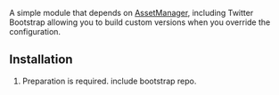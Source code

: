 A simple module that depends on [AssetManager](http://github.com/RWOverdijk/AssetManager),
including Twitter Bootstrap allowing you to build custom versions when you override the configuration.

## Installation

1. Preparation is required. include bootstrap repo.